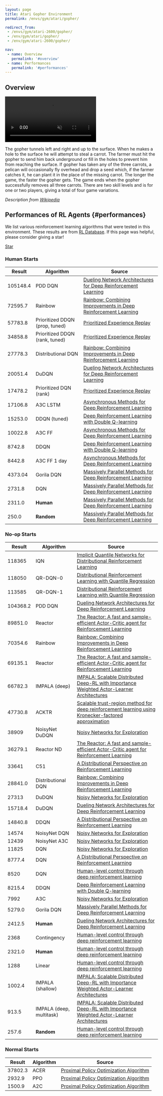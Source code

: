 ```yaml
---
layout: page
title: Atari Gopher Environment
permalink: /envs/gym/atari/gopher/

redirect_from:
 - /envs/gym/atari-2600/gopher/
 - /env/gym/atari/gopher/
 - /env/gym/atari-2600/gopher/

nav:
 - name: Overview
   permalink: '#overview'
 - name: Performances
   permalink: '#performances'
---
```



## Overview

<video autoplay muted loop controls>
  <source src="{{ 'assets/_pages/envs/gym/atari/gopher.mp4' | absolute_url }}" type="video/mp4">
</video>

The gopher tunnels left and right and up to the surface. When he makes a hole to the surface he will attempt to steal a carrot. The farmer must hit the gopher to send him back underground or fill in the holes to prevent him from reaching the surface. If gopher has taken any of the three carrots, a pelican will occasionally fly overhead and drop a seed which, if the farmer catches it, he can plant it in the place of the missing carrot. The longer the game, the faster the gopher gets. The game ends when the gopher successfully removes all three carrots. There are two skill levels and is for one or two players, giving a total of four game variations.

*Description from [Wikipedia](https://en.wikipedia.org/wiki/Gopher_%28video_game%29)*


## Performances of RL Agents {#performances}

We list various reinforcement learning algorithms that were tested in this environment. These results are from [RL Database](https://github.com/seungjaeryanlee/rldb). If this page was helpful, please consider giving a star!

<!-- Place this tag where you want the button to render. -->
<a class="github-button" href="https://github.com/seungjaeryanlee/rldb" data-icon="octicon-star" data-size="large" data-show-count="true" aria-label="Star seungjaeryanlee/rldb on GitHub">Star</a>
<!-- Place this tag in your head or just before your close body tag. -->
<script async defer src="https://buttons.github.io/buttons.js"></script>

### Human Starts

| Result | Algorithm | Source |
|--------|-----------|--------|
| 105148.4 | PDD DQN | [Dueling Network Architectures for Deep Reinforcement Learning](https://arxiv.org/abs/1511.06581) |
| 72595.7 | Rainbow | [Rainbow: Combining Improvements in Deep Reinforcement Learning](https://arxiv.org/abs/1710.02298) |
| 57783.8 | Prioritized DDQN (prop, tuned) | [Prioritized Experience Replay](https://arxiv.org/abs/1511.05952) |
| 34858.8 | Prioritized DDQN (rank, tuned) | [Prioritized Experience Replay](https://arxiv.org/abs/1511.05952) |
| 27778.3 | Distributional DQN | [Rainbow: Combining Improvements in Deep Reinforcement Learning](https://arxiv.org/abs/1710.02298) |
| 20051.4 | DuDQN | [Dueling Network Architectures for Deep Reinforcement Learning](https://arxiv.org/abs/1511.06581) |
| 17478.2 | Prioritized DQN (rank) | [Prioritized Experience Replay](https://arxiv.org/abs/1511.05952) |
| 17106.8 | A3C LSTM | [Asynchronous Methods for Deep Reinforcement Learning](https://arxiv.org/abs/1602.01783) |
| 15253.0 | DDQN (tuned) | [Deep Reinforcement Learning with Double Q-learning](https://arxiv.org/abs/1509.06461) |
| 10022.8 | A3C FF | [Asynchronous Methods for Deep Reinforcement Learning](https://arxiv.org/abs/1602.01783) |
| 8742.8 | DDQN | [Deep Reinforcement Learning with Double Q-learning](https://arxiv.org/abs/1509.06461) |
| 8442.8 | A3C FF 1 day | [Asynchronous Methods for Deep Reinforcement Learning](https://arxiv.org/abs/1602.01783) |
| 4373.04 | Gorila DQN | [Massively Parallel Methods for Deep Reinforcement Learning](https://arxiv.org/abs/1507.04296) |
| 2731.8 | DQN | [Massively Parallel Methods for Deep Reinforcement Learning](https://arxiv.org/abs/1507.04296) |
| 2311.0 | **Human** | [Massively Parallel Methods for Deep Reinforcement Learning](https://arxiv.org/abs/1507.04296) |
| 250.0 | **Random** | [Massively Parallel Methods for Deep Reinforcement Learning](https://arxiv.org/abs/1507.04296) |


### No-op Starts

| Result | Algorithm | Source |
|--------|-----------|--------|
| 118365 | IQN | [Implicit Quantile Networks for Distributional Reinforcement Learning](https://arxiv.org/abs/1806.06923) |
| 118050 | QR-DQN-0 | [Distributional Reinforcement Learning with Quantile Regression](https://arxiv.org/abs/1710.10044) |
| 113585 | QR-DQN-1 | [Distributional Reinforcement Learning with Quantile Regression](https://arxiv.org/abs/1710.10044) |
| 104368.2 | PDD DQN | [Dueling Network Architectures for Deep Reinforcement Learning](https://arxiv.org/abs/1511.06581) |
| 89851.0 | Reactor | [The Reactor: A fast and sample-efficient Actor-Critic agent for Reinforcement Learning](https://arxiv.org/abs/1704.04651) |
| 70354.6 | Rainbow | [Rainbow: Combining Improvements in Deep Reinforcement Learning](https://arxiv.org/abs/1710.02298) |
| 69135.1 | Reactor | [The Reactor: A fast and sample-efficient Actor-Critic agent for Reinforcement Learning](https://arxiv.org/abs/1704.04651) |
| 66782.3 | IMPALA (deep) | [IMPALA: Scalable Distributed Deep-RL with Importance Weighted Actor-Learner Architectures](https://arxiv.org/abs/1802.01561) |
| 47730.8 | ACKTR | [Scalable trust-region method for deep reinforcement learning using Kronecker-factored approximation](https://arxiv.org/abs/1708.05144) |
| 38909 | NoisyNet DuDQN | [Noisy Networks for Exploration](https://arxiv.org/abs/1706.10295) |
| 36279.1 | Reactor ND | [The Reactor: A fast and sample-efficient Actor-Critic agent for Reinforcement Learning](https://arxiv.org/abs/1704.04651) |
| 33641 | C51 | [A Distributional Perspective on Reinforcement Learning](https://arxiv.org/abs/1707.06887) |
| 28841.0 | Distributional DQN | [Rainbow: Combining Improvements in Deep Reinforcement Learning](https://arxiv.org/abs/1710.02298) |
| 27313 | DuDQN | [Noisy Networks for Exploration](https://arxiv.org/abs/1706.10295) |
| 15718.4 | DuDQN | [Dueling Network Architectures for Deep Reinforcement Learning](https://arxiv.org/abs/1511.06581) |
| 14840.8 | DDQN | [A Distributional Perspective on Reinforcement Learning](https://arxiv.org/abs/1707.06887) |
| 14574 | NoisyNet DQN | [Noisy Networks for Exploration](https://arxiv.org/abs/1706.10295) |
| 12439 | NoisyNet A3C | [Noisy Networks for Exploration](https://arxiv.org/abs/1706.10295) |
| 11825 | DQN | [Noisy Networks for Exploration](https://arxiv.org/abs/1706.10295) |
| 8777.4 | DQN | [A Distributional Perspective on Reinforcement Learning](https://arxiv.org/abs/1707.06887) |
| 8520 | DQN | [Human-level control through deep reinforcement learning](https://arxiv.org/abs/1707.06887) |
| 8215.4 | DDQN | [Deep Reinforcement Learning with Double Q-learning](https://arxiv.org/abs/1509.06461) |
| 7992 | A3C | [Noisy Networks for Exploration](https://arxiv.org/abs/1706.10295) |
| 5279.0 | Gorila DQN | [Massively Parallel Methods for Deep Reinforcement Learning](https://arxiv.org/abs/1507.04296) |
| 2412.5 | **Human** | [Dueling Network Architectures for Deep Reinforcement Learning](https://arxiv.org/abs/1511.06581) |
| 2368 | Contingency | [Human-level control through deep reinforcement learning](https://arxiv.org/abs/1511.06581) |
| 2321.0 | **Human** | [Human-level control through deep reinforcement learning](https://arxiv.org/abs/1511.06581) |
| 1288 | Linear | [Human-level control through deep reinforcement learning](https://arxiv.org/abs/1511.06581) |
| 1002.4 | IMPALA (shallow) | [IMPALA: Scalable Distributed Deep-RL with Importance Weighted Actor-Learner Architectures](https://arxiv.org/abs/1802.01561) |
| 913.5 | IMPALA (deep, multitask) | [IMPALA: Scalable Distributed Deep-RL with Importance Weighted Actor-Learner Architectures](https://arxiv.org/abs/1802.01561) |
| 257.6 | **Random** | [Human-level control through deep reinforcement learning](https://arxiv.org/abs/1802.01561) |


### Normal Starts

| Result | Algorithm | Source |
|--------|-----------|--------|
| 37802.3 | ACER | [Proximal Policy Optimization Algorithm](https://arxiv.org/abs/1707.06347) |
| 2932.9 | PPO | [Proximal Policy Optimization Algorithm](https://arxiv.org/abs/1707.06347) |
| 1500.9 | A2C | [Proximal Policy Optimization Algorithm](https://arxiv.org/abs/1707.06347) |

